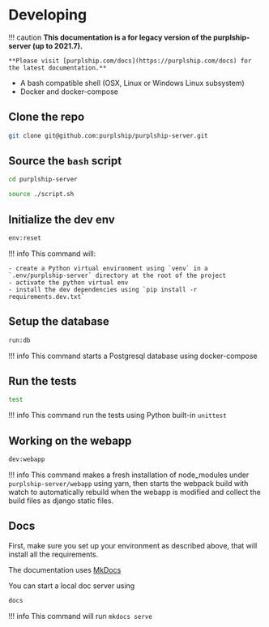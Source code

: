 # Developing

!!! caution
    **This documentation is a for legacy version of the purplship-server (up to 2021.7).**

    **Please visit [purplship.com/docs](https://purplship.com/docs) for the latest documentation.**

- A bash compatible shell (OSX, Linux or Windows Linux subsystem)
- Docker and docker-compose

## Clone the repo

```bash
git clone git@github.com:purplship/purplship-server.git
```

## Source the `bash` script

```bash
cd purplship-server

source ./script.sh
```

## Initialize the dev env

```bash
env:reset
```

!!! info
    This command will:

    - create a Python virtual environment using `venv` in a `.env/purplship-server` directory at the root of the project
    - activate the python virtual env
    - install the dev dependencies using `pip install -r requirements.dev.txt`

## Setup the database

```bash
run:db
```

!!! info
    This command starts a Postgresql database using docker-compose

## Run the tests

```bash
test
```

!!! info
    This command run the tests using Python built-in `unittest`

## Working on the webapp

```bash
dev:webapp
```

!!! info
    This command makes a fresh installation of node_modules under `purplship-server/webapp` using yarn,
    then starts the webpack build with watch to automatically rebuild when the webapp is modified and collect
    the build files as django static files.

## Docs

First, make sure you set up your environment as described above, that will install all the requirements.

The documentation uses [MkDocs](https://www.mkdocs.org/)

You can start a local doc server using

```bash
docs
```

!!! info
    This command will run `mkdocs serve`
